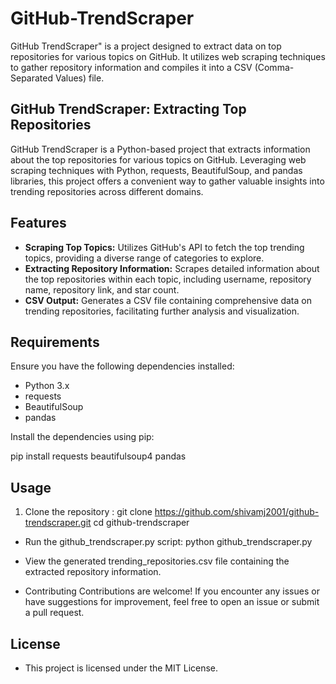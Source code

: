 # GitHub-TrendScraper
GitHub TrendScraper" is a project designed to extract data on top repositories for various topics on GitHub. It utilizes web scraping techniques to gather repository information and compiles it into a CSV (Comma-Separated Values) file. 


## GitHub TrendScraper: Extracting Top Repositories

GitHub TrendScraper is a Python-based project that extracts information about the top repositories for various topics on GitHub. Leveraging web scraping techniques with Python, requests, BeautifulSoup, and pandas libraries, this project offers a convenient way to gather valuable insights into trending repositories across different domains.

## Features

- **Scraping Top Topics:** Utilizes GitHub's API to fetch the top trending topics, providing a diverse range of categories to explore.
- **Extracting Repository Information:** Scrapes detailed information about the top repositories within each topic, including username, repository name, repository link, and star count.
- **CSV Output:** Generates a CSV file containing comprehensive data on trending repositories, facilitating further analysis and visualization.

## Requirements

Ensure you have the following dependencies installed:

- Python 3.x
- requests
- BeautifulSoup
- pandas

Install the dependencies using pip:

pip install requests beautifulsoup4 pandas

## Usage
1. Clone the repository :
git clone https://github.com/shivamj2001/github-trendscraper.git
cd github-trendscraper

- Run the github_trendscraper.py script:
    python github_trendscraper.py
- View the generated trending_repositories.csv file containing the extracted repository information.

- Contributing
   Contributions are welcome! If you encounter any issues or have 
   suggestions for improvement, feel free to open an issue or submit a pull request.

## License
- This project is licensed under the MIT License.
